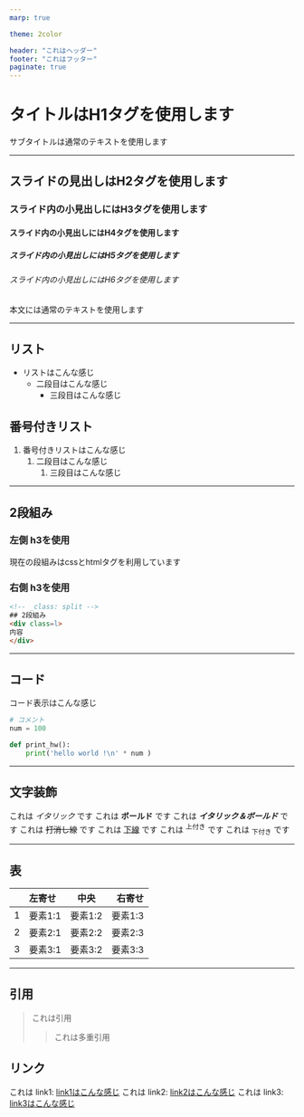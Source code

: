 ```yaml
---
marp: true

theme: 2color

header: "これはヘッダー"
footer: "これはフッター"
paginate: true
---
```


<!-- _class: title -->

# タイトルはH1タグを使用します

サブタイトルは通常のテキストを使用します

---

## スライドの見出しはH2タグを使用します

### スライド内の小見出しにはH3タグを使用します

#### スライド内の小見出しにはH4タグを使用します

##### スライド内の小見出しにはH5タグを使用します

###### スライド内の小見出しにはH6タグを使用します

本文には通常のテキストを使用します

---

## リスト

- リストはこんな感じ
  - 二段目はこんな感じ
    - 三段目はこんな感じ

## 番号付きリスト

1. 番号付きリストはこんな感じ
   1. 二段目はこんな感じ
      1. 三段目はこんな感じ

---
<!-- _class: split -->
## 2段組み

<div class=l>

### 左側 h3を使用

現在の段組みはcssとhtmlタグを利用しています

</div>

<div class=r>

### 右側 h3を使用

~~~html
<!-- _class: split -->
## 2段組み
<div class=l>
内容
</div>
~~~

</div>

---

## コード

コード表示はこんな感じ

~~~py
# コメント
num = 100

def print_hw():
    print('hello world !\n' * num )
~~~

---

## 文字装飾

これは _イタリック_ です
これは **ボールド** です
これは _**イタリック＆ボールド**_ です
これは ~~打消し線~~ です
これは <u>下線</u> です
これは <sup>上付き</sup> です
これは <sub>下付き</sub> です

---

## 表

|       | 左寄せ  |  中央   |  右寄せ |
| :---: | :------ | :-----: | ------: |
|   1   | 要素1:1 | 要素1:2 | 要素1:3 |
|   2   | 要素2:1 | 要素2:2 | 要素2:3 |
|   3   | 要素3:1 | 要素3:2 | 要素3:3 |

---

## 引用

> これは引用
>> これは多重引用

## リンク

これは link1: [link1はこんな感じ](link1)
これは link2: [link2はこんな感じ](link2)
これは link3: [link3はこんな感じ](link3)
